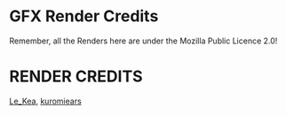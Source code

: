 # GFX Render Credits

Remember, all the Renders here are under the Mozilla Public Licence 2.0!

# RENDER CREDITS

[Le_Kea](https://www.roblox.com/users/1766709657/profile),
[kuromiears](https://www.roblox.com/users/132374206/profile)
